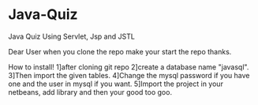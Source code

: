 # Java-Quiz
Java Quiz Using Servlet, Jsp and JSTL


Dear User when you clone the repo make your start the repo thanks.

How to install!
1]after cloning git repo
2]create a database name "javasql".
3]Then import the given tables.
4]Change the mysql password if you have one and the user in mysql if you want.
5]Import the project in your netbeans, add library and then your good too goo.
